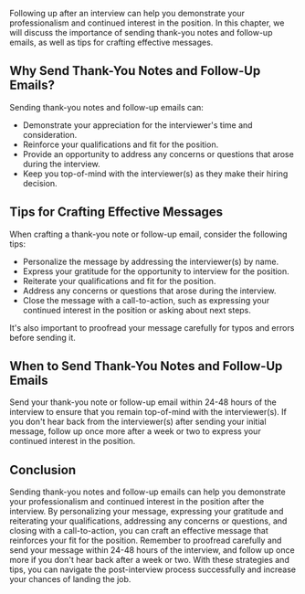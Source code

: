 
Following up after an interview can help you demonstrate your professionalism and continued interest in the position. In this chapter, we will discuss the importance of sending thank-you notes and follow-up emails, as well as tips for crafting effective messages.

Why Send Thank-You Notes and Follow-Up Emails?
----------------------------------------------

Sending thank-you notes and follow-up emails can:

* Demonstrate your appreciation for the interviewer's time and consideration.
* Reinforce your qualifications and fit for the position.
* Provide an opportunity to address any concerns or questions that arose during the interview.
* Keep you top-of-mind with the interviewer(s) as they make their hiring decision.

Tips for Crafting Effective Messages
------------------------------------

When crafting a thank-you note or follow-up email, consider the following tips:

* Personalize the message by addressing the interviewer(s) by name.
* Express your gratitude for the opportunity to interview for the position.
* Reiterate your qualifications and fit for the position.
* Address any concerns or questions that arose during the interview.
* Close the message with a call-to-action, such as expressing your continued interest in the position or asking about next steps.

It's also important to proofread your message carefully for typos and errors before sending it.

When to Send Thank-You Notes and Follow-Up Emails
-------------------------------------------------

Send your thank-you note or follow-up email within 24-48 hours of the interview to ensure that you remain top-of-mind with the interviewer(s). If you don't hear back from the interviewer(s) after sending your initial message, follow up once more after a week or two to express your continued interest in the position.

Conclusion
----------

Sending thank-you notes and follow-up emails can help you demonstrate your professionalism and continued interest in the position after the interview. By personalizing your message, expressing your gratitude and reiterating your qualifications, addressing any concerns or questions, and closing with a call-to-action, you can craft an effective message that reinforces your fit for the position. Remember to proofread carefully and send your message within 24-48 hours of the interview, and follow up once more if you don't hear back after a week or two. With these strategies and tips, you can navigate the post-interview process successfully and increase your chances of landing the job.
